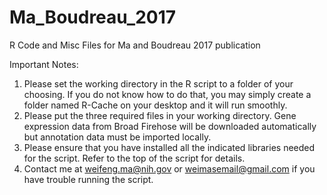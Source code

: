 # Ma_Boudreau_2017
R Code and Misc Files for Ma and Boudreau 2017 publication

Important Notes:
1. Please set the working directory in the R script to a folder of your choosing. If you do not know how to do that, you may simply create a folder named R-Cache on your desktop and it will run smoothly.
2. Please put the three required files in your working directory. Gene expression data from Broad Firehose will be downloaded automatically but annotation data must be imported locally.
3. Please ensure that you have installed all the indicated libraries needed for the script. Refer to the top of the script for details. 
4. Contact me at weifeng.ma@nih.gov or weimasemail@gmail.com if you have trouble running the script.
